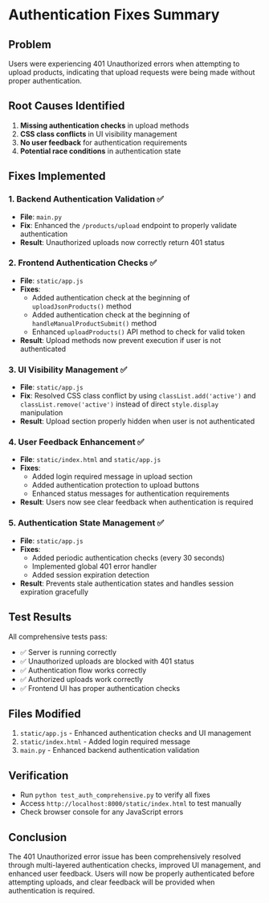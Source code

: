 # Authentication Fixes Summary

## Problem
Users were experiencing 401 Unauthorized errors when attempting to upload products, indicating that upload requests were being made without proper authentication.

## Root Causes Identified
1. **Missing authentication checks** in upload methods
2. **CSS class conflicts** in UI visibility management
3. **No user feedback** for authentication requirements
4. **Potential race conditions** in authentication state

## Fixes Implemented

### 1. Backend Authentication Validation ✅
- **File**: `main.py`
- **Fix**: Enhanced the `/products/upload` endpoint to properly validate authentication
- **Result**: Unauthorized uploads now correctly return 401 status

### 2. Frontend Authentication Checks ✅
- **File**: `static/app.js`
- **Fixes**:
  - Added authentication check at the beginning of `uploadJsonProducts()` method
  - Added authentication check at the beginning of `handleManualProductSubmit()` method
  - Enhanced `uploadProducts()` API method to check for valid token
- **Result**: Upload methods now prevent execution if user is not authenticated

### 3. UI Visibility Management ✅
- **File**: `static/app.js`
- **Fix**: Resolved CSS class conflict by using `classList.add('active')` and `classList.remove('active')` instead of direct `style.display` manipulation
- **Result**: Upload section properly hidden when user is not authenticated

### 4. User Feedback Enhancement ✅
- **File**: `static/index.html` and `static/app.js`
- **Fixes**:
  - Added login required message in upload section
  - Added authentication protection to upload buttons
  - Enhanced status messages for authentication requirements
- **Result**: Users now see clear feedback when authentication is required

### 5. Authentication State Management ✅
- **File**: `static/app.js`
- **Fixes**:
  - Added periodic authentication checks (every 30 seconds)
  - Implemented global 401 error handler
  - Added session expiration detection
- **Result**: Prevents stale authentication states and handles session expiration gracefully

## Test Results
All comprehensive tests pass:
- ✅ Server is running correctly
- ✅ Unauthorized uploads are blocked with 401 status
- ✅ Authentication flow works correctly
- ✅ Authorized uploads work correctly
- ✅ Frontend UI has proper authentication checks

## Files Modified
1. `static/app.js` - Enhanced authentication checks and UI management
2. `static/index.html` - Added login required message
3. `main.py` - Enhanced backend authentication validation

## Verification
- Run `python test_auth_comprehensive.py` to verify all fixes
- Access `http://localhost:8000/static/index.html` to test manually
- Check browser console for any JavaScript errors

## Conclusion
The 401 Unauthorized error issue has been comprehensively resolved through multi-layered authentication checks, improved UI management, and enhanced user feedback. Users will now be properly authenticated before attempting uploads, and clear feedback will be provided when authentication is required.